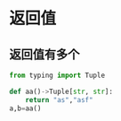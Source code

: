 # 返回值

## 返回值有多个

``` python
from typing import Tuple

def aa()->Tuple[str, str]:
    return "as","asf"
a,b=aa()
```
